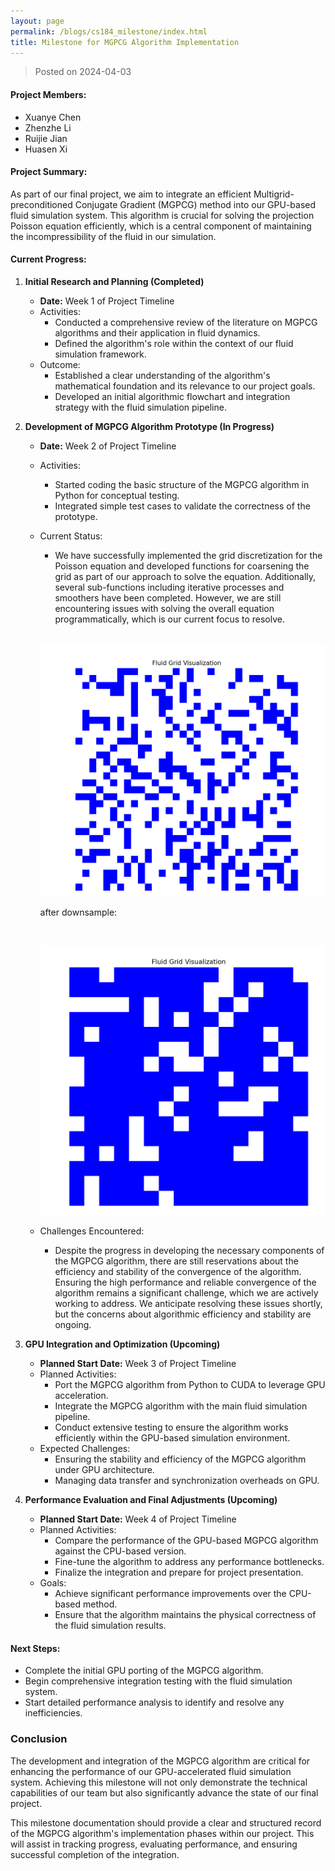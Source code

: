 ```yaml
---
layout: page
permalink: /blogs/cs184_milestone/index.html
title: Milestone for MGPCG Algorithm Implementation
---
```


> Posted on 2024-04-03

#### Project Members:

- Xuanye Chen
- Zhenzhe Li
- Ruijie Jian
- Huasen Xi

#### Project Summary:

As part of our final project, we aim to integrate an efficient Multigrid-preconditioned Conjugate Gradient (MGPCG) method into our GPU-based fluid simulation system. This algorithm is crucial for solving the projection Poisson equation efficiently, which is a central component of maintaining the incompressibility of the fluid in our simulation.

#### Current Progress:

1. **Initial Research and Planning (Completed)**

   - **Date:** Week 1 of Project Timeline
   - Activities:
     - Conducted a comprehensive review of the literature on MGPCG algorithms and their application in fluid dynamics.
     - Defined the algorithm's role within the context of our fluid simulation framework.
   - Outcome:
     - Established a clear understanding of the algorithm's mathematical foundation and its relevance to our project goals.
     - Developed an initial algorithmic flowchart and integration strategy with the fluid simulation pipeline.

2. **Development of MGPCG Algorithm Prototype (In Progress)**

   - **Date:** Week 2 of Project Timeline

   - Activities:

     - Started coding the basic structure of the MGPCG algorithm in Python for conceptual testing.
     - Integrated simple test cases to validate the correctness of the prototype.

   - Current Status:

     - We have successfully implemented the grid discretization for the Poisson equation and developed functions for coarsening the grid as part of our approach to solve the equation. Additionally, several sub-functions including iterative processes and smoothers have been completed. However, we are still encountering issues with solving the overall equation programmatically, which is our current focus to resolve.

     <br>

     ![gird](cs184.assets/gird.png)

     after downsample:

     <br>

     ![downsample_gird](cs184.assets/downsample_gird.png)

   - Challenges Encountered:

     - Despite the progress in developing the necessary components of the MGPCG algorithm, there are still reservations about the efficiency and stability of the convergence of the algorithm. Ensuring the high performance and reliable convergence of the algorithm remains a significant challenge, which we are actively working to address. We anticipate resolving these issues shortly, but the concerns about algorithmic efficiency and stability are ongoing.

3. **GPU Integration and Optimization (Upcoming)**

   - **Planned Start Date:** Week 3 of Project Timeline
   - Planned Activities:
     - Port the MGPCG algorithm from Python to CUDA to leverage GPU acceleration.
     - Integrate the MGPCG algorithm with the main fluid simulation pipeline.
     - Conduct extensive testing to ensure the algorithm works efficiently within the GPU-based simulation environment.
   - Expected Challenges:
     - Ensuring the stability and efficiency of the MGPCG algorithm under GPU architecture.
     - Managing data transfer and synchronization overheads on GPU.

4. **Performance Evaluation and Final Adjustments (Upcoming)**

   - **Planned Start Date:** Week 4 of Project Timeline
   - Planned Activities:
     - Compare the performance of the GPU-based MGPCG algorithm against the CPU-based version.
     - Fine-tune the algorithm to address any performance bottlenecks.
     - Finalize the integration and prepare for project presentation.
   - Goals:
     - Achieve significant performance improvements over the CPU-based method.
     - Ensure that the algorithm maintains the physical correctness of the fluid simulation results.

#### Next Steps:

- Complete the initial GPU porting of the MGPCG algorithm.
- Begin comprehensive integration testing with the fluid simulation system.
- Start detailed performance analysis to identify and resolve any inefficiencies.

### Conclusion

The development and integration of the MGPCG algorithm are critical for enhancing the performance of our GPU-accelerated fluid simulation system. Achieving this milestone will not only demonstrate the technical capabilities of our team but also significantly advance the state of our final project.

This milestone documentation should provide a clear and structured record of the MGPCG algorithm's implementation phases within our project. This will assist in tracking progress, evaluating performance, and ensuring successful completion of the integration.

